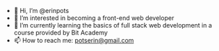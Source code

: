 - 👋 Hi, I’m @erinpots
- 👀 I’m interested in becoming a front-end web developer
- 🌱 I’m currently learning the basics of full stack web development in a course provided by Bit Academy
- 📫 How to reach me: potserin@gmail.com 

<!---
erinpots/erinpots is a ✨ special ✨ repository because its `README.md` (this file) appears on your GitHub profile.
You can click the Preview link to take a look at your changes.
--->
